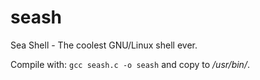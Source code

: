 seash
=====

Sea Shell - The coolest GNU/Linux shell ever.

Compile with:
<code>gcc seash.c -o seash</code>
and copy to _/usr/bin/_.
